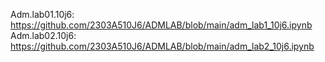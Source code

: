 Adm.lab01.10j6: https://github.com/2303A510J6/ADMLAB/blob/main/adm_lab1_10j6.ipynb
Adm.lab02.10j6: https://github.com/2303A510J6/ADMLAB/blob/main/adm_lab2_10j6.ipynb
